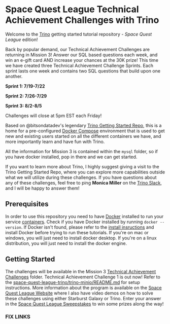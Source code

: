 # Space Quest League Technical Achievement Challenges with Trino

Welcome to the [Trino](https://trino.io/) getting started tutorial repository -
*Space Quest League* edition!

Back by popular demand, our Technical Achievement Challenges are returning in
Mission 3! Answer our SQL based questions each week, and win an e-gift card AND
increase your chances at the 30K prize! This time we have created three
Technical Achievement Challenge Sprints. Each sprint lasts one week and contains
two SQL questions that build upon one another.

**Sprint 1: 7/19-7/22**

**Sprint 2: 7/26-7/29**

**Sprint 3: 8/2-8/5**

Challenges will close at 5pm EST each Friday!

Based on @bitsondatadev's legendary [Trino Getting Started
Repo](https://github.com/bitsondatadev/trino-getting-started), this is a home
for a pre-configured [Docker Compose](https://docs.docker.com/compose/)
environment that is used to get new and existing users started on all the
different containers we have, and more importantly learn and have fun with
Trino.

All the information for Mission 3 is contained within the `mysql` folder, so if
you have docker installed, pop in there and we can get started.

If you want to learn more about Trino, I highly suggest giving a visit to the
Trino Getting Started Repo, where you can explore more capabilities outside what
we will utilize during these challenges. If you have questions about any of
these challenges, feel free to ping **Monica Miller** on the [Trino
Slack](https://trino.io/slack.html), and I will be happy to answer them!

## Prerequisites

In order to use this repository you need to have
[Docker](https://www.docker.com/why-docker) installed to run your service
[containers](https://www.docker.com/why-docker). Check if you have Docker
installed by running `docker --version`. If Docker isn't found, please refer to
the [install insructions](https://docs.docker.com/engine/install/) and install
Docker before trying to run these tutorials. If you're on mac or windows, you
will just need to install docker desktop. If you're on a linux distribution, you
will just need to install the docker engine.

## Getting Started
The challenges will be available in the Mission 3 [Technical Achievement
Challenges](https://github.com/monimiller/space-quest-league-trino/tree/main/Technical%20Achievement%20Challenges)
folder.  Technical Achievement Challenge 1 is out now! Refer to the
[space-quest-league-trino/trino-minio/README.md](https://github.com/monimiller/space-quest-league-trino/blob/main/trino-minio/README.md)
for setup instructions.  More information about the program is available on the
[Space Quest League
Website](https://www.starburst.io/info/space-quest-league-sql-challenge/) where
I also have video demos on how to solve these challenges using either Starburst
Galaxy or Trino.  Enter your answer in the [Space Quest League
Sweepstakes](https://www.starburst.io/sweepstakes/) to win some prizes along the
way!

### FIX LINKS
